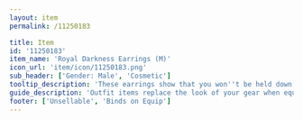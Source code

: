 ```yaml
---
layout: item
permalink: /11250183

title: Item
id: '11250183'
item_name: 'Royal Darkness Earrings (M)'
icon_url: 'item/icon/11250183.png'
sub_header: ['Gender: Male', 'Cosmetic']
tooltip_description: 'These earrings show that you won''t be held down by the chains of symmetry.'
guide_description: 'Outfit items replace the look of your gear when equipped.'
footer: ['Unsellable', 'Binds on Equip']
---
```

